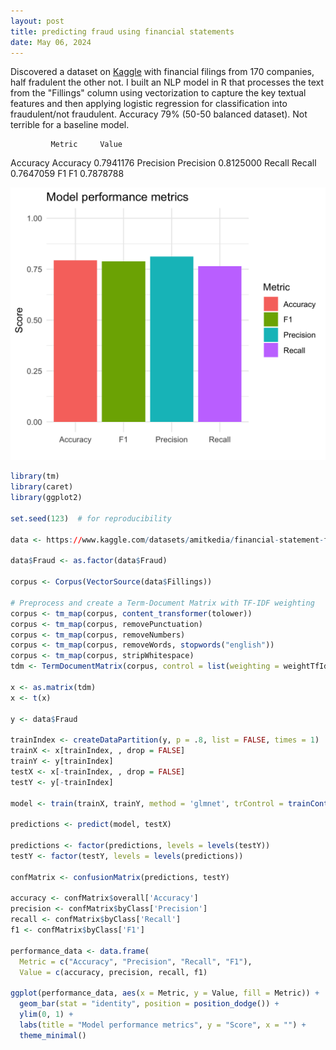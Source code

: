 ```yaml
---
layout: post
title: predicting fraud using financial statements
date: May 06, 2024
---
```


Discovered a dataset on [Kaggle](https://www.kaggle.com/datasets/amitkedia/financial-statement-fraud-data?resource=download) with financial filings from 170 companies, half fradulent the other not. I built an NLP model in R that processes the text from the "Fillings" column using vectorization to capture the key textual features and then applying logistic regression for classification into fraudulent/not fraudulent. Accuracy 79% (50-50 balanced dataset). Not terrible for a baseline model.

             Metric     Value
Accuracy   Accuracy 0.7941176
Precision Precision 0.8125000
Recall       Recall 0.7647059
F1               F1 0.7878788

![](/images/2024-05-06-detecting-financial-fraud/plot.png)

```r
library(tm)
library(caret)
library(ggplot2)

set.seed(123)  # for reproducibility

data <- https://www.kaggle.com/datasets/amitkedia/financial-statement-fraud-data?resource=download

data$Fraud <- as.factor(data$Fraud) 

corpus <- Corpus(VectorSource(data$Fillings))

# Preprocess and create a Term-Document Matrix with TF-IDF weighting
corpus <- tm_map(corpus, content_transformer(tolower))
corpus <- tm_map(corpus, removePunctuation)
corpus <- tm_map(corpus, removeNumbers)
corpus <- tm_map(corpus, removeWords, stopwords("english"))
corpus <- tm_map(corpus, stripWhitespace)
tdm <- TermDocumentMatrix(corpus, control = list(weighting = weightTfIdf))

x <- as.matrix(tdm)
x <- t(x)

y <- data$Fraud

trainIndex <- createDataPartition(y, p = .8, list = FALSE, times = 1)
trainX <- x[trainIndex, , drop = FALSE]
trainY <- y[trainIndex]
testX <- x[-trainIndex, , drop = FALSE]
testY <- y[-trainIndex]

model <- train(trainX, trainY, method = 'glmnet', trControl = trainControl(method = "cv", number = 10))

predictions <- predict(model, testX)

predictions <- factor(predictions, levels = levels(testY))
testY <- factor(testY, levels = levels(predictions))

confMatrix <- confusionMatrix(predictions, testY)

accuracy <- confMatrix$overall['Accuracy']
precision <- confMatrix$byClass['Precision']
recall <- confMatrix$byClass['Recall']
f1 <- confMatrix$byClass['F1']

performance_data <- data.frame(
  Metric = c("Accuracy", "Precision", "Recall", "F1"),
  Value = c(accuracy, precision, recall, f1)

ggplot(performance_data, aes(x = Metric, y = Value, fill = Metric)) +
  geom_bar(stat = "identity", position = position_dodge()) +
  ylim(0, 1) +
  labs(title = "Model performance metrics", y = "Score", x = "") +
  theme_minimal()
```